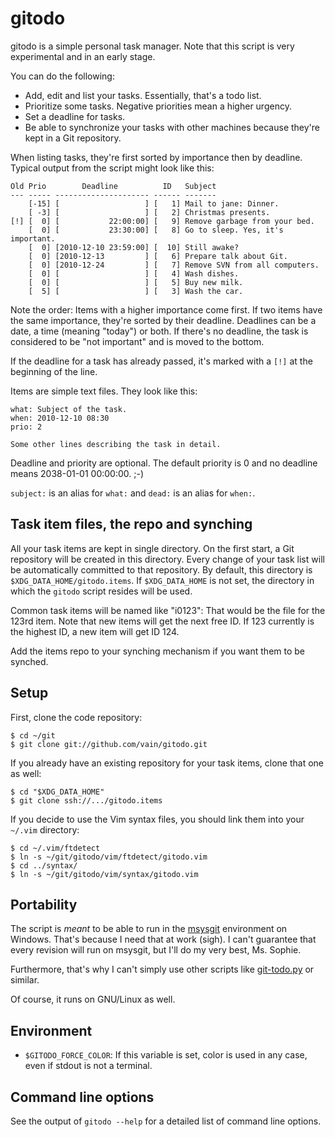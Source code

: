 gitodo
======

gitodo is a simple personal task manager. Note that this script is very
experimental and in an early stage.

You can do the following:

* Add, edit and list your tasks. Essentially, that's a todo list.
* Prioritize some tasks. Negative priorities mean a higher urgency.
* Set a deadline for tasks.
* Be able to synchronize your tasks with other machines because they're
  kept in a Git repository.

When listing tasks, they're first sorted by importance then by deadline.
Typical output from the script might look like this:

	Old Prio        Deadline          ID   Subject
	--- ----- --------------------- ------ -------
	    [-15] [                   ] [   1] Mail to jane: Dinner.
	    [ -3] [                   ] [   2] Christmas presents.
	[!] [  0] [           22:00:00] [   9] Remove garbage from your bed.
	    [  0] [           23:30:00] [   8] Go to sleep. Yes, it's important.
	    [  0] [2010-12-10 23:59:00] [  10] Still awake?
	    [  0] [2010-12-13         ] [   6] Prepare talk about Git.
	    [  0] [2010-12-24         ] [   7] Remove SVN from all computers.
	    [  0] [                   ] [   4] Wash dishes.
	    [  0] [                   ] [   5] Buy new milk.
	    [  5] [                   ] [   3] Wash the car.

Note the order: Items with a higher importance come first. If two items
have the same importance, they're sorted by their deadline. Deadlines
can be a date, a time (meaning "today") or both. If there's no deadline,
the task is considered to be "not important" and is moved to the bottom.

If the deadline for a task has already passed, it's marked with a `[!]`
at the beginning of the line.

Items are simple text files. They look like this:

	what: Subject of the task.
	when: 2010-12-10 08:30
	prio: 2

	Some other lines describing the task in detail.

Deadline and priority are optional. The default priority is 0 and no
deadline means 2038-01-01 00:00:00. ;-)

`subject:` is an alias for `what:` and `dead:` is an alias for `when:`.


Task item files, the repo and synching
--------------------------------------

All your task items are kept in single directory. On the first start,
a Git repository will be created in this directory. Every change of your
task list will be automatically committed to that repository. By
default, this directory is `$XDG_DATA_HOME/gitodo.items`. If
`$XDG_DATA_HOME` is not set, the directory in which the `gitodo` script
resides will be used.

Common task items will be named like "i0123": That would be the file for
the 123rd item. Note that new items will get the next free ID. If 123
currently is the highest ID, a new item will get ID 124.

Add the items repo to your synching mechanism if you want them to be
synched.


Setup
-----

First, clone the code repository:

	$ cd ~/git
	$ git clone git://github.com/vain/gitodo.git

If you already have an existing repository for your task items, clone
that one as well:

	$ cd "$XDG_DATA_HOME"
	$ git clone ssh://.../gitodo.items

If you decide to use the Vim syntax files, you should link them into
your `~/.vim` directory:

	$ cd ~/.vim/ftdetect
	$ ln -s ~/git/gitodo/vim/ftdetect/gitodo.vim
	$ cd ../syntax/
	$ ln -s ~/git/gitodo/vim/syntax/gitodo.vim


Portability
-----------

The script is *meant* to be able to run in the
[msysgit](http://code.google.com/p/msysgit/) environment on Windows.
That's because I need that at work (sigh). I can't guarantee that every
revision will run on msysgit, but I'll do my very best, Ms. Sophie.

Furthermore, that's why I can't simply use other scripts like
[git-todo.py](https://github.com/lydgate/git-todo-py) or similar.

Of course, it runs on GNU/Linux as well.


Environment
-----------

* `$GITODO_FORCE_COLOR`: If this variable is set, color is used in any
  case, even if stdout is not a terminal.


Command line options
--------------------

See the output of `gitodo --help` for a detailed list of command line
options.
